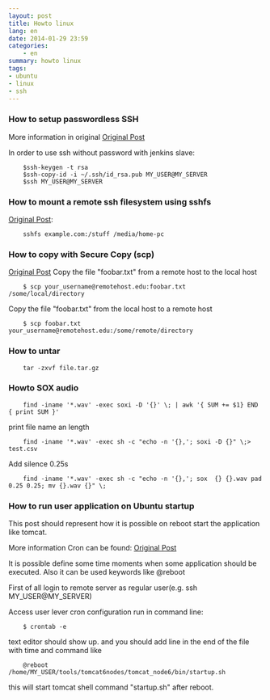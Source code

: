 ```yaml
---
layout: post
title: Howto linux
lang: en
date: 2014-01-29 23:59
categories:
    - en
summary: howto linux
tags:
- ubuntu
- linux
- ssh
---
```


### How to setup passwordless SSH

More information in original [Original Post](http://everydaylht.com/howtos/system-administration/loggin-in-via-ssh-without-a-password/)

In order to use ssh without password with jenkins slave:

```
    $ssh-keygen -t rsa
    $ssh-copy-id -i ~/.ssh/id_rsa.pub MY_USER@MY_SERVER
    $ssh MY_USER@MY_SERVER
```

### How to mount a remote ssh filesystem using sshfs

[Original Post](http://embraceubuntu.com/2005/10/28/how-to-mount-a-remote-ssh-filesystem-using-sshfs/):

```
    sshfs example.com:/stuff /media/home-pc
```


### How to copy with Secure Copy (scp)

[Original Post](http://www.hypexr.org/linux_scp_help.php)
Copy the file "foobar.txt" from a remote host to the local host

```
    $ scp your_username@remotehost.edu:foobar.txt /some/local/directory 
```

Copy the file "foobar.txt" from the local host to a remote host

```
    $ scp foobar.txt your_username@remotehost.edu:/some/remote/directory 
```

### How to untar

```
    tar -zxvf file.tar.gz
```

### Howto SOX audio

```
    find -iname '*.wav' -exec soxi -D '{}' \; | awk '{ SUM += $1} END { print SUM }'  
```

print file name an length

```
    find -iname '*.wav' -exec sh -c "echo -n '{},'; soxi -D {}" \;> test.csv
```

Add silence 0.25s
```
    find -iname '*.wav' -exec sh -c "echo -n '{},'; sox  {} {}.wav pad 0.25 0.25; mv {}.wav {}" \;
```


### How to run user application on Ubuntu startup 

This post should represent how it is possible on reboot start the application like tomcat.

More information Cron can be found: [Original Post](http://www.thegeekstuff.com/2009/06/15-practical-crontab-examples/)

It is possible define some time moments when some application should be executed. Also it can be used keywords like @reboot

First of all login to remote server as regular user(e.g. ssh MY_USER@MY_SERVER)

Access user lever cron configuration run in command line:

```
    $ crontab -e
```

text editor should show up. and you should add line in the end of the file with time and command like

```
    @reboot /home/MY_USER/tools/tomcat6nodes/tomcat_node6/bin/startup.sh
```

this will start tomcat shell command "startup.sh" after reboot.
